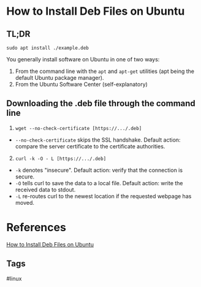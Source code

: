 # How to Install Deb Files on Ubuntu

## TL;DR
`sudo apt install ./example.deb`

You generally install software on Ubuntu in one of two ways:
1. From the command line with the `apt` and `apt-get` utilities (apt being the default Ubuntu package manager).  
2. From the Ubuntu Software Center (self-explanatory)


## Downloading the .deb file through the command line
1. `wget --no-check-certificate [https://.../.deb]`
* `--no-check-certificate` skips the SSL handshake. Default action: compare the server certificate to the certificate authorities.

2. `curl -k -O - L [https://.../.deb]`
* `-k` denotes "insecure". Default action: verify that the connection is secure.  
* `-O` tells curl to save the data to a local file. Default action: write the received data to stdout.  
* `-L` re-routes curl to the newest location if the requested webpage has moved. 

# References
[How to Install Deb Files on Ubuntu](https://linuxize.com/post/how-to-install-deb-packages-on-ubuntu/)

## Tags
#linux
